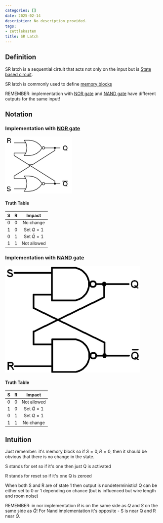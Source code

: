 ```yaml
---
categories: []
date: 2025-02-14
description: No description provided.
tags:
- zettlekasten
title: SR Latch
---
```


## Definition

SR latch is a sequential cirtuit that acts not only on the input but is [State based circuit](State%20based%20circuit).

SR latch is commonly used to define [memory blocks](memory%20blocks)

REMEMBER: implementation with [NOR gate](NOR%20gate.md) and [NAND gate](NAND%20gate.md) have different outputs for the same input! 

## Notation

### Implementation with [NOR gate](NOR%20gate.md)

![300](attachments/Pasted%20image%2020221116195210.png)

#### Truth Table

|S|R|Impact|
|:-:|:-:|:-:|
|0|0|No change|
|1|0|Set $Q=1$|
|0|1|Set $\bar{Q}=1$|
|1|1|Not allowed|

### Implementation with [NAND gate](NAND%20gate.md)

![300](attachments/Pasted%20image%2020221116204616.png)

#### Truth Table

|S|R|Impact|
|:-:|:-:|:-:|
|0|0|Not allowed|
|1|0|Set $\bar{Q}=1$|
|0|1|Set $Q=1$|
|1|1|No change|

## Intuition

Just remember: it's memory block so if $S=0,R=0$, then it should be obvious that there is no change in the state.

S stands for set so if it's one then just Q is activated

R stands for reset so if it's one Q is zeroed

When both S and R are of state 1 then output is nondeterministic! Q can be either set to 0 or 1 depending on chance (but is influenced but wire length and room noise)

REMEMBER: in nor implementation $R$ is on the same side as $Q$ and $S$ on the same side as $\bar{Q}$! For Nand implementation it's opposite - S is near Q and R near $\bar{Q}$.